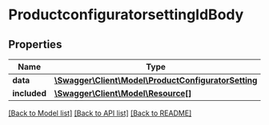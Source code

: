 # ProductconfiguratorsettingIdBody

## Properties
Name | Type | Description | Notes
------------ | ------------- | ------------- | -------------
**data** | [**\Swagger\Client\Model\ProductConfiguratorSetting**](ProductConfiguratorSetting.md) |  | [optional] 
**included** | [**\Swagger\Client\Model\Resource[]**](Resource.md) |  | [optional] 

[[Back to Model list]](../../README.md#documentation-for-models) [[Back to API list]](../../README.md#documentation-for-api-endpoints) [[Back to README]](../../README.md)

